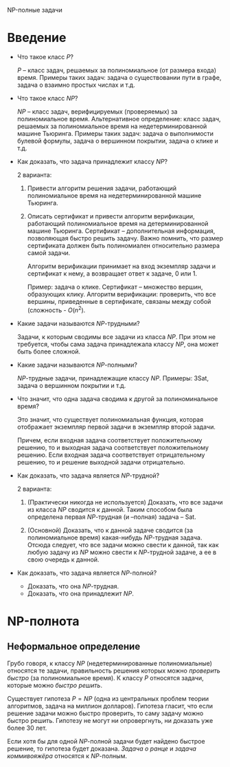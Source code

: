 NP-полные задачи

# Введение

- Что такое класс $P$?

	$P$ – класс задач, решаемых за полиномиальное (от размера входа) время.
	Примеры таких задач: задача о существовании пути в графе, задача о взаимно простых числах и т.д.

- Что такое класс $NP$?

	$NP$ – класс задач, верифицируемых (проверяемых) за полиномиальное время. Альтернативное определение: класс задач, решаемых за полиномиальное время на недетерминированной машине Тьюринга.
	Примеры таких задач: задача о выполнимости булевой формулы, задача о вершинном покрытии, задача о клике и т.д.

- Как доказать, что задача принадлежит классу $NP$?

	2 варианта:
	
	1) Привести алгоритм решения задачи, работающий полиномиальное время на недетерминированной машине Тьюринга.
	
	2) Описать сертификат и привести алгоритм верификации, работающий полиномиальное время на детерминированной машине Тьюринга. Сертификат – дополнительная информация, позволяющая быстро решить задачу. Важно помнить, что размер сертификата должен быть полиномиален относительно размера самой задачи.
	
		Алгоритм верификации принимает на вход экземпляр задачи и сертификат к нему, а возвращает ответ к задаче, 0 или 1.
	
		Пример: задача о клике. Сертификат – множество вершин, образующих клику. Алгоритм верификации: проверить, что все вершины, приведенные в сертификате, связаны между собой (сложность - $O(n^2)$.

- Какие задачи называются $NP$-трудными?

	Задачи, к которым сводимы все задачи из класса $NP$. При этом не требуется, чтобы сама задача принадлежала классу $NP$, она может быть более сложной.

- Какие задачи называются $NP$-полными?

	$NP$-трудные задачи, принадлежащие классу $NP$. Примеры: 3Sat, задача о вершинном покрытии и т.д.

- Что значит, что одна задача сводима к другой за полиноминальное время?

	Это значит, что существует полиномиальная функция, которая отображает экземпляр первой задачи в экземпляр второй задачи.
	
	Причем, если входная задача соответствует положительному решению, то и выходная задача соответствует положительному решению. Если входная задача соответствует отрицательному решению, то и решение выходной задачи отрицательно.
	
- Как доказать, что задача является $NP$-трудной?

	2 варианта:
	
	1) (Практически никогда не используется) Доказать, что все задачи из класса $NP$ сводится к данной. Таким способом была определена первая $NP$-трудная (и –полная) задача – Sat.
	
	2) (Основной) Доказать, что к данной задаче сводится (за полиномиальное время) какая-нибудь $NP$-трудная задача. Отсюда следует, что все задачи можно свести к данной, так как любую задачу из $NP$ можно свести к $NP$-трудной задаче, а ее в свою очередь к данной.

- Как доказать, что задача является $NP$-полной?

	- Доказать, что она $NP$-трудная.
	- Доказать, что она принадлежит $NP$.

# NP-полнота

## Неформальное определение

Грубо говоря, к классу $NP$ (недетерминированные полиномиальные) относятся те задачи, правильность решения которых можно *проверить быстро* (за полиномиальное время). К классу $P$ относятся задачи, которые можно *быстро решить*.

Существует гипотеза $P=NP$ (одна из центральных проблем теории алгоритмов, задача на миллион долларов). Гипотеза гласит, что если решение задачи можно быстро проверить, то саму задачу можно быстро решить. Гипотезу не могут ни опровергнуть, ни доказать уже более 30 лет.

Если хотя бы для одной $NP$-полной задачи будет найдено быстрое решение, то гипотеза будет доказана. *Задача о ранце* и *задача коммивояжёра* относятся к $NP$-полным.


